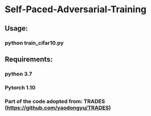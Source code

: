 # Self-Paced-Adversarial-Training
## Usage:
### python train_cifar10.py

## Requirements:
### python 3.7
### Pytorch 1.10
### Part of the code adopted from: TRADES (https://github.com/yaodongyu/TRADES)
